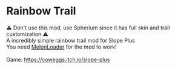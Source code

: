 # Rainbow Trail
⚠️ Don't use this mod, use Spherium since it has full skin and trail customization ⚠️<br>
A incredibly simple rainbow trail mod for Slope Plus
<br>You need [MelonLoader](https://github.com/LemonLoader/MelonLoader) for the mod to work!
<br><br>Game: https://coweggs.itch.io/slope-plus
